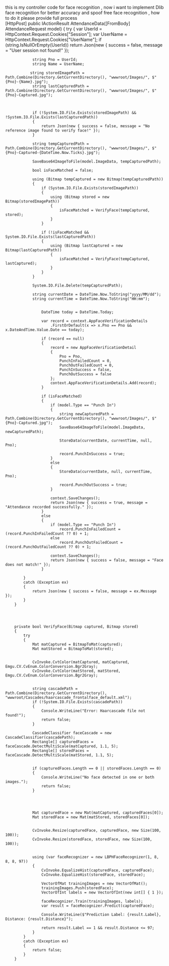this is my controller code for face recognition , now i want to implement Dlib face recognition for better accuracy and spoof free face recognition , how to do it please provide full process      
  [HttpPost]
        public IActionResult AttendanceData([FromBody] AttendanceRequest model)
        {
            try
            {
                var UserId = HttpContext.Request.Cookies["Session"];
                var UserName = HttpContext.Request.Cookies["UserName"];
                if (string.IsNullOrEmpty(UserId))
                    return Json(new { success = false, message = "User session not found!" });

                string Pno = UserId;
                string Name = UserName;

               string storedImagePath = Path.Combine(Directory.GetCurrentDirectory(), "wwwroot/Images/", $"{Pno}-{Name}.jpg");
                string lastCapturedPath = Path.Combine(Directory.GetCurrentDirectory(), "wwwroot/Images/", $"{Pno}-Captured.jpg");

              

                if (!System.IO.File.Exists(storedImagePath) && !System.IO.File.Exists(lastCapturedPath))
                {
                    return Json(new { success = false, message = "No reference image found to verify face!" });
                }

                string tempCapturedPath = Path.Combine(Directory.GetCurrentDirectory(), "wwwroot/Images/", $"{Pno}-Captured-{DateTime.Now.Ticks}.jpg");
               
                SaveBase64ImageToFile(model.ImageData, tempCapturedPath);

                bool isFaceMatched = false;

                using (Bitmap tempCaptured = new Bitmap(tempCapturedPath))
                {
                    if (System.IO.File.Exists(storedImagePath))
                    {
                        using (Bitmap stored = new Bitmap(storedImagePath))
                        {
                            isFaceMatched = VerifyFace(tempCaptured, stored);
                        }
                    }

                    if (!isFaceMatched && System.IO.File.Exists(lastCapturedPath))
                    {
                        using (Bitmap lastCaptured = new Bitmap(lastCapturedPath))
                        {
                            isFaceMatched = VerifyFace(tempCaptured, lastCaptured);
                        }
                    }
                }

                System.IO.File.Delete(tempCapturedPath);

                string currentDate = DateTime.Now.ToString("yyyy/MM/dd");
                string currentTime = DateTime.Now.ToString("HH:mm");

               
                    DateTime today = DateTime.Today;

                    var record = context.AppFaceVerificationDetails
                        .FirstOrDefault(x => x.Pno == Pno && x.DateAndTime.Value.Date == today);

                    if (record == null)
                    {
                        record = new AppFaceVerificationDetail
                        {
                            Pno = Pno,
                            PunchInFailedCount = 0,
                            PunchOutFailedCount = 0,
                            PunchInSuccess = false,
                            PunchOutSuccess = false
                        };
                        context.AppFaceVerificationDetails.Add(record);
                    }

                    if (isFaceMatched)
                    {
                        if (model.Type == "Punch In")
                        {
                            string newCapturedPath = Path.Combine(Directory.GetCurrentDirectory(), "wwwroot/Images/", $"{Pno}-Captured.jpg");
                            SaveBase64ImageToFile(model.ImageData, newCapturedPath);

                            StoreData(currentDate, currentTime, null, Pno);

                            record.PunchInSuccess = true;
                        }
                        else
                        {
                            StoreData(currentDate, null, currentTime, Pno);

                            record.PunchOutSuccess = true;
                        }

                        context.SaveChanges();
                        return Json(new { success = true, message = "Attendance recorded successfully." });
                    }
                    else
                    {
                        if (model.Type == "Punch In")
                            record.PunchInFailedCount = (record.PunchInFailedCount ?? 0) + 1;
                        else
                            record.PunchOutFailedCount = (record.PunchOutFailedCount ?? 0) + 1;

                        context.SaveChanges();
                        return Json(new { success = false, message = "Face does not match!" });
                    }
                
            }
            catch (Exception ex)
            {
                return Json(new { success = false, message = ex.Message });
            }
        }




        private bool VerifyFace(Bitmap captured, Bitmap stored)
        {
            try
            {
                Mat matCaptured = BitmapToMat(captured);
                Mat matStored = BitmapToMat(stored);


                CvInvoke.CvtColor(matCaptured, matCaptured, Emgu.CV.CvEnum.ColorConversion.Bgr2Gray);
                CvInvoke.CvtColor(matStored, matStored, Emgu.CV.CvEnum.ColorConversion.Bgr2Gray);


                string cascadePath = Path.Combine(Directory.GetCurrentDirectory(), "wwwroot/Cascades/haarcascade_frontalface_default.xml");
                if (!System.IO.File.Exists(cascadePath))
                {
                    Console.WriteLine("Error: Haarcascade file not found!");
                    return false;
                }

                CascadeClassifier faceCascade = new CascadeClassifier(cascadePath);
                Rectangle[] capturedFaces = faceCascade.DetectMultiScale(matCaptured, 1.1, 5);
                Rectangle[] storedFaces = faceCascade.DetectMultiScale(matStored, 1.1, 5);


                if (capturedFaces.Length == 0 || storedFaces.Length == 0)
                {
                    Console.WriteLine("No face detected in one or both images.");
                    return false;
                }




                Mat capturedFace = new Mat(matCaptured, capturedFaces[0]);
                Mat storedFace = new Mat(matStored, storedFaces[0]);


                CvInvoke.Resize(capturedFace, capturedFace, new Size(100, 100));
                CvInvoke.Resize(storedFace, storedFace, new Size(100, 100));


                using (var faceRecognizer = new LBPHFaceRecognizer(1, 8, 8, 8, 97))
                {
                    CvInvoke.EqualizeHist(capturedFace, capturedFace);
                    CvInvoke.EqualizeHist(storedFace, storedFace);

                    VectorOfMat trainingImages = new VectorOfMat();
                    trainingImages.Push(storedFace);
                    VectorOfInt labels = new VectorOfInt(new int[] { 1 });

                    faceRecognizer.Train(trainingImages, labels);
                    var result = faceRecognizer.Predict(capturedFace);

                    Console.WriteLine($"Prediction Label: {result.Label}, Distance: {result.Distance}");

                    return result.Label == 1 && result.Distance <= 97;
                }
            }
            catch (Exception ex)
            {
                return false;
            }
        }
